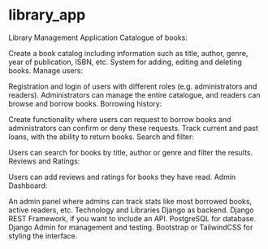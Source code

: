 # library_app

Library Management Application
Catalogue of books:

Create a book catalog including information such as title, author, genre, year of publication, ISBN, etc.
System for adding, editing and deleting books.
Manage users:

Registration and login of users with different roles (e.g. administrators and readers).
Administrators can manage the entire catalogue, and readers can browse and borrow books.
Borrowing history:

Create functionality where users can request to borrow books and administrators can confirm or deny these requests.
Track current and past loans, with the ability to return books.
Search and filter:

Users can search for books by title, author or genre and filter the results.
Reviews and Ratings:

Users can add reviews and ratings for books they have read.
Admin Dashboard:

An admin panel where admins can track stats like most borrowed books, active readers, etc.
Technology and Libraries
Django as backend.
Django REST Framework, if you want to include an API.
PostgreSQL for database.
Django Admin for management and testing.
Bootstrap or TailwindCSS for styling the interface.
